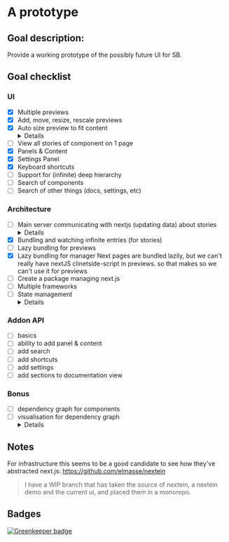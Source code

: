
# A prototype

## Goal description:
Provide a working prototype of the possibly future UI for SB.

## Goal checklist

### UI
- [x] Multiple previews
- [x] Add, move, resize, rescale previews
- [x] Auto size preview to fit content
      <details>If the current solution falls short we could add this: https://developer.mozilla.org/nl/docs/Web/API/MutationObserver
      </details>
- [ ] View all stories of component on 1 page
- [x] Panels & Content
- [x] Settings Panel
- [x] Keyboard shortcuts
- [ ] Support for (infinite) deep hierarchy
- [ ] Search of components
- [ ] Search of other things (docs, settings, etc)

### Architecture
- [ ] Main server communicating with nextjs (updating data) about stories
      <details>
      Generating pages? or maybe some channel to push HMR events
      </details>
- [x] Bundling and watching infinite entries (for stories)
- [ ] Lazy bundling for previews
- [x] Lazy bundling for manager
      <detail>
      Next pages are bundled lazily, but we can't really have nextJS clinetside-script in previews.
      so that makes so we can't use it for previews
      </details>
- [ ] Create a package managing next.js
- [ ] Multiple frameworks
- [ ] State management  
      <details>
       - Redux or mobX, maybe mobx-state-tree?
       - a system for addons to have their state managed via this
       - allow addons to access this state, possibly via a Provider component we provide
      </details>

### Addon API
- [ ] basics
- [ ] ability to add panel & content
- [ ] add search
- [ ] add shortcuts
- [ ] add settings
- [ ] add sections to documentation view

### Bonus
- [ ] dependency graph for components
- [ ] visualisation for dependency graph
      <details>
      http://js.cytoscape.org/demos/cose-bilkent-layout-compound/
      </details>

## Notes
For infrastructure this seems to be a good candidate to see how they've abstracted next.js:
https://github.com/elmasse/nextein

> I have a WIP branch that has taken the source of nextein, a nextein demo and the current ui, and placed them in a monorepo.

## Badges
[![Greenkeeper badge](https://badges.greenkeeper.io/ndelangen/SB4.svg)](https://greenkeeper.io/)

